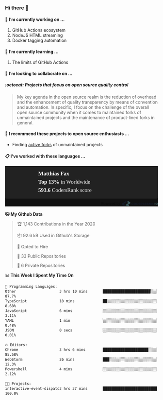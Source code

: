 ### Hi there 👋

#### 🔭 I’m currently working on ...

1. GitHub Actions ecosystem
1. NodeJS HTML streaming
1. Docker tagging automation

#### 🌱 I’m currently learning ...

1. The limits of GitHub Actions

#### 👯 I’m looking to collaborate on ...

##### :octocat: Projects that focus on open source quality control
> My key agenda in the open source realm is the reduction of overhead and the enhancement of quality transparency by means of convention and automation. In specific, I focus on the challenge of the overall open source community when it comes to maintained forks of unmaintained projects and the maintenance of product-lined forks in general.

#### :rocket: I recommend these projects to open source enthusiasts ...

* Finding [active forks](https://github.com/techgaun/active-forks) of unmaintained projects

#### :clipboard: I've worked with these languages ...

[![Codersrank](assets/img/badge.png)](https://profile.codersrank.io/user/matfax)

<!--START_SECTION:waka-->
**🐱 My Github Data** 

> 🏆 1,143 Contributions in the Year 2020
 > 
> 📦 92.6 kB Used in Github's Storage 
 > 
> 💼 Opted to Hire
 > 
> 📜 33 Public Repositories 
 > 
> 🔑 6 Private Repositories  

📊 **This Week I Spent My Time On** 

```text
💬 Programming Languages: 
Other                    3 hrs 10 mins       ██████████████████████░░░   87.7% 
TypeScript               18 mins             ██░░░░░░░░░░░░░░░░░░░░░░░   8.68% 
JavaScript               6 mins              ░░░░░░░░░░░░░░░░░░░░░░░░░   3.11% 
YAML                     1 min               ░░░░░░░░░░░░░░░░░░░░░░░░░   0.48% 
JSON                     0 secs              ░░░░░░░░░░░░░░░░░░░░░░░░░   0.01%

🔥 Editors: 
Chrome                   3 hrs 6 mins        █████████████████████░░░░   85.58% 
WebStorm                 26 mins             ███░░░░░░░░░░░░░░░░░░░░░░   12.3% 
Powershell               4 mins              ░░░░░░░░░░░░░░░░░░░░░░░░░   2.12%

🐱‍💻 Projects: 
interactive-event-dispatc3 hrs 37 mins       █████████████████████████   100.0%

```


<!--END_SECTION:waka-->

<!--
**matfax/matfax** is a ✨ _special_ ✨ repository because its `README.md` (this file) appears on your GitHub profile.

Here are some ideas to get you started:

- 🔭 I’m currently working on ...
- 🌱 I’m currently learning ...
- 👯 I’m looking to collaborate on ...
- 🤔 I’m looking for help with ...
- 💬 Ask me about ...
- 📫 How to reach me: ...
- 😄 Pronouns: ...
- ⚡ Fun fact: ...
-->
